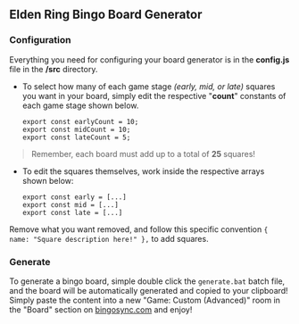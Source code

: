 ## Elden Ring Bingo Board Generator

### Configuration

Everything you need for configuring your board generator is in the **config.js** file in the **/src** directory.

- To select how many of each game stage _(early, mid, or late)_ squares you want in your board, simply edit the respective "**count**" constants of each game stage shown below.

      export const earlyCount = 10;
      export const midCount = 10;
      export const lateCount = 5;

> Remember, each board must add up to a total of **25** squares!

- To edit the squares themselves, work inside the respective arrays shown below:

      export const early = [...]
      export const mid = [...]
      export const late = [...]

Remove what you want removed, and follow this specific convention `{ name: "Square description here!" },` to add squares.

### Generate

To generate a bingo board, simple double click the `generate.bat` batch file, and the board will be automatically generated and copied to your clipboard! Simply paste the content into a new "Game: Custom (Advanced)" room in the "Board" section on [bingosync.com](https://bingosync.com/) and enjoy!
